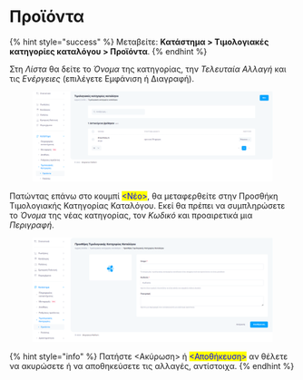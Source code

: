 # Προϊόντα

{% hint style="success" %}
Μεταβείτε: **Κατάστημα > Τιμολογιακές κατηγορίες καταλόγου > Προϊόντα**.
{% endhint %}

Στη _Λίστα_ θα δείτε το _Όνομα_ της κατηγορίας, την _Τελευταία Αλλαγή_ και τις _Ενέργειες_ (επιλέγετε Εμφάνιση ή Διαγραφή).

<figure><img src="../../.gitbook/assets/ScreenHunter 76 (1).png" alt=""><figcaption></figcaption></figure>

Πατώντας επάνω στο κουμπί <mark style="color:blue;"><Νέο></mark>, θα μεταφερθείτε στην Προσθήκη Τιμολογιακής Κατηγορίας Καταλόγου. Εκεί θα πρέπει να συμπληρώσετε το _Όνομα_ της νέας κατηγορίας, τον _Κωδικό_ και προαιρετικά μια _Περιγραφή_.&#x20;

<figure><img src="../../.gitbook/assets/ScreenHunter 77 (1).png" alt=""><figcaption></figcaption></figure>

{% hint style="info" %}
Πατήστε <Ακύρωση> ή <mark style="color:blue;"><Αποθήκευση></mark> αν θέλετε να ακυρώσετε ή να αποθηκεύσετε τις αλλαγές, αντίστοιχα.
{% endhint %}
